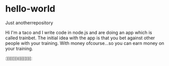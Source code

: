 # hello-world
Just anotherrepository


Hi I'm a taco and I write code in node.js and are doing an app which is called trainbet.
The initial idea with the app is that you bet against other people with your training.
With money ofcourse...so you can earn money on your training.

:)))))))((((((((:
